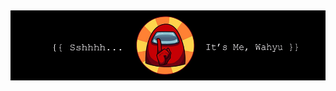 ## <img alt="cover-github" src="https://raw.githubusercontent.com/Whyu9-9/Whyu9-9/master/cover.png">
<p align="center"><a href="https://komarev.com/ghpvc/?username=Whyu9-9&color=800000&style=flat-square"></p>
